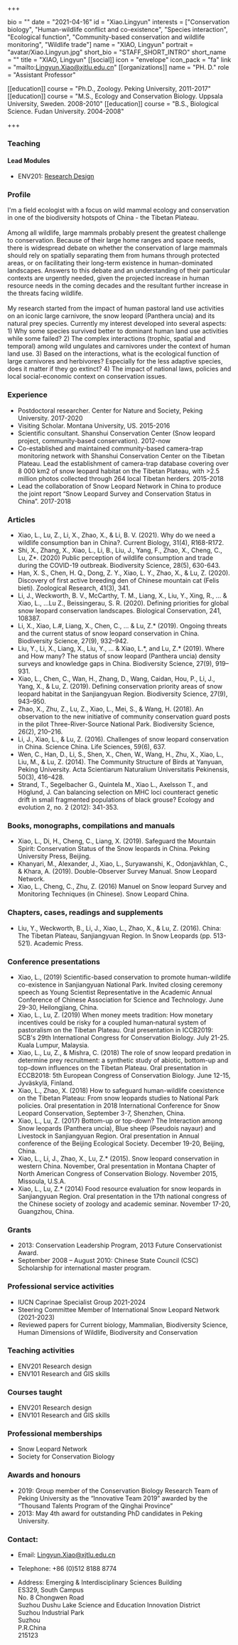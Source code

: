 +++

bio = ""
date = "2021-04-16"
id = "Xiao.Lingyun"
interests = ["Conservation biology", "Human-wildlife conflict and co-existence", "Species interaction", "Ecological function", "Community-based conservation and wildlife monitoring", "Wildlife trade"]
name = "XIAO, Lingyun"
portrait = "avatar/Xiao.Lingyun.jpg"
short_bio = "STAFF_SHORT_INTRO"
short_name = ""
title = "XIAO, Lingyun"
[[social]]
    icon = "envelope"
    icon_pack = "fa"
    link = "mailto:Lingyun.Xiao@xjtlu.edu.cn"
[[organizations]]
    name = "PH. D."
    role = "Assistant Professor"

[[education]]
    course = "Ph.D., Zoology. Peking University, 2011-2017"
[[education]]
    course = "M.S., Ecology and Conservation Biology. Uppsala University, Sweden. 2008-2010"
[[education]]
    course = "B.S., Biological Science. Fudan University. 2004-2008"

+++



<!-- Research Team Begins -->




<!-- Research Team Ends -->


<!-- Teaching Begins -->


### Teaching

#### Lead Modules


- ENV201: <a href="http://modules.xjtlu.edu.cn/MOD_CAT.aspx?mod_code=ENV201">Research Design</a>


<!-- Teaching Ends -->




<!-- XJTLU Profile Begins -->

### Profile

I'm a field ecologist with a focus on wild mammal ecology and conservation in one of the biodiversity hotspots of China - the Tibetan Plateau.<br><br>Among all wildlife, large mammals probably present the greatest challenge to conservation. Because of their large home ranges and space needs, there is widespread debate on whether the conservation of large mammals should rely on spatially separating them from humans through protected areas, or on facilitating their long-term existence in human-dominated landscapes. Answers to this debate and an understanding of their particular contexts are urgently needed, given the projected increase in human resource needs in the coming decades and the resultant further increase in the threats facing wildlife. <br><br>My research started from the impact of human pastoral land use activities on an iconic large carnivore, the snow leopard (Panthera uncia) and its natural prey species. Currently my interest developed into several aspects: <br>1) Why some species survived better to dominant human land use activities while some failed? 2) The complex interactions (trophic, spatial and temporal) among wild ungulates and carnivores under the context of human land use. 3) Based on the interactions, what is the ecological function of large carnivores and herbivores? Especially for the less adaptive species, does it matter if they go extinct? 4) The impact of national laws, policies and local social-economic context on conservation issues.<br>

###  Experience

<ul> <li> Postdoctoral researcher. Center for Nature and Society, Peking University. 2017-2020 </li><li> Visiting Scholar. Montana University, US. 2015-2016 </li><li> Scientific consultant. Shanshui Conservation Center (Snow leopard project, community-based conservation). 2012-now </li><li> Co-established and maintained community-based camera-trap monitoring network with Shanshui Conservation Center on the Tibetan Plateau. Lead the establishment of camera-trap database covering over 8 000 km2 of snow leopard habitat on the Tibetan Plateau, with >2.5 million photos collected through 264 local Tibetan herders. 2015-2018 </li><li> Lead the collaboration of Snow Leopard Network in China to produce the joint report “Snow Leopard Survey and Conservation Status in China”. 2017-2018 </li> </ul>

###  Articles

<ul> <li> Xiao, L., Lu, Z., Li, X., Zhao, X., & Li, B. V. (2021). Why do we need a wildlife consumption ban in China?. Current Biology, 31(4), R168-R172. </li><li> Shi, X., Zhang, X., Xiao, L., Li, B., Liu, J., Yang, F., Zhao, X., Cheng, C., Lu, Z*. (2020) Public perception of wildlife consumption and trade during the COVID-19 outbreak. Biodiversity Science, 28(5), 630-643. </li><li> Han, X. S., Chen, H. Q., Dong, Z. Y., Xiao, L. Y., Zhao, X., & Lu, Z. (2020). Discovery of first active breeding den of Chinese mountain cat (Felis bieti). Zoological Research, 41(3), 341. </li><li> Li, J., Weckworth, B. V., McCarthy, T. M., Liang, X., Liu, Y., Xing, R., ... & Xiao, L., …Lu Z., Beissingerau, S. R. (2020). Defining priorities for global snow leopard conservation landscapes. Biological Conservation, 241, 108387.  </li><li> Li, X., Xiao, L.#, Liang, X., Chen, C., … & Lu, Z.* (2019). Ongoing threats and the current status of snow leopard conservation in China. Biodiversity Science, 27(9), 932–942. </li><li> Liu, Y., Li, X., Liang, X., Liu, Y., … & Xiao, L.*, and Lu, Z.* (2019). Where and How many? The status of snow leopard (Panthera uncia) density surveys and knowledge gaps in China. Biodiversity Science, 27(9), 919–931. </li><li> Xiao, L., Chen, C., Wan, H., Zhang, D., Wang, Caidan, Hou, P., Li, J., Yang, X., & Lu, Z. (2019). Defining conservation priority areas of snow leopard habitat in the Sanjiangyuan Region. Biodiversity Science, 27(9), 943–950. </li><li> Zhao, X., Zhu, Z., Lu, Z., Xiao, L., Mei, S., & Wang, H. (2018). An observation to the new initiative of community conservation guard posts in the pilot Three-River-Source National Park. Biodiversity Science, 26(2), 210–216. </li><li> Li, J., Xiao, L., & Lu, Z. (2016). Challenges of snow leopard conservation in China. Science China. Life Sciences, 59(6), 637. </li><li> Wen, C., Han, D., Li, S., Shen, X., Chen, W., Wang, H., Zhu, X., Xiao, L., Liu, M., & Lu, Z. (2014). The Community Structure of Birds at Yanyuan, Peking University. Acta Scientiarum Naturalium Universitatis Pekinensis, 50(3), 416–428. </li><li> Strand, T., Segelbacher G., Quintela M., Xiao L., Axelsson T., and Höglund, J. Can balancing selection on MHC loci counteract genetic drift in small fragmented populations of black grouse? Ecology and evolution 2, no. 2 (2012): 341-353. </li> </ul>

###  Books, monographs, compilations and manuals

<ul> <li> Xiao, L., Di, H., Cheng, C., Liang, X. (2019). Safeguard the Mountain Spirit: Conservation Status of the Snow leopards in China. Peking University Press, Beijing. </li><li> Khanyari, M., Alexander, J., Xiao, L., Suryawanshi, K., Odonjavkhlan, C., & Khara, A. (2019). Double-Observer Survey Manual. Snow Leopard Network. </li><li> Xiao, L., Cheng, C., Zhu, Z. (2016) Manuel on Snow leopard Survey and Monitoring Techniques (in Chinese). Snow Leopard China. </li> </ul>

###  Chapters, cases, readings and supplements

<ul> <li> Liu, Y., Weckworth, B., Li, J., Xiao, L., Zhao, X., & Lu, Z. (2016). China: The Tibetan Plateau, Sanjiangyuan Region. In Snow Leopards (pp. 513-521). Academic Press. </li> </ul>

###  Conference presentations

<ul> <li> Xiao, L., (2019) Scientific-based conservation to promote human-wildlife co-existence in Sanjiangyuan National Park. Invited closing ceremony speech as Young Scientist Representative in the Academic Annual Conference of Chinese Association for Science and Technology. June 29-30, Heilongjiang, China. </li><li> Xiao, L., Lu, Z. (2019) When money meets tradition: How monetary incentives could be risky for a coupled human‐natural system of pastoralism on the Tibetan Plateau. Oral presentation in ICCB2019: SCB's 29th International Congress for Conservation Biology. July 21-25. Kuala Lumpur, Malaysia. </li><li> Xiao, L., Lu, Z., & Mishra, C. (2018) The role of snow leopard predation in determine prey recruitment: a synthetic study of abiotic, bottom-up and top-down influences on the Tibetan Plateau. Oral presentation in ECCB2018: 5th European Congress of Conservation Biology. June 12-15, Jyväskylä, Finland. </li><li> Xiao, L., Zhao, X. (2018) How to safeguard human-wildlife coexistence on the Tibetan Plateau: From snow leopards studies to National Park policies. Oral presentation in 2018 International Conference for Snow Leopard Conservation, September 3-7, Shenzhen, China. </li><li> Xiao, L., Lu, Z. (2017) Bottom-up or top-down? The Interaction among Snow leopards (Panthera uncia), Blue sheep (Pseudois nayaur) and Livestock in Sanjiangyuan Region. Oral presentation in Annual conference of the Beijing Ecological Society. December 19-20, Beijing, China. </li><li> Xiao, L., Li, J., Zhao, X., Lu, Z.* (2015). Snow leopard conservation in western China. November, Oral presentation in Montana Chapter of North American Congress of Conservation Biology. November 2015, Missoula, U.S.A. </li><li> Xiao, L., Lu, Z.* (2014) Food resource evaluation for snow leopards in Sanjiangyuan Region. Oral presentation in the 17th national congress of the Chinese society of zoology and academic seminar. November 17-20, Guangzhou, China. </li> </ul>

###  Grants

<ul> <li> 2013: Conservation Leadership Program, 2013 Future Conservationist Award. </li><li> September 2008 – August 2010: Chinese State Council (CSC) Scholarship for international master program. </li> </ul>

###  Professional service activities

<ul> <li> IUCN Caprinae Specialist Group 2021-2024 </li><li> Steering Committee Member of International Snow Leopard Network (2021-2023) </li><li> Reviewed papers for Current biology, Mammalian, Biodiversity Science, Human Dimensions of Wildlife, Biodiversity and Conservation </li> </ul>

###  Teaching activities

<ul> <li> ENV201 Research design </li><li> ENV101 Research and GIS skills </li> </ul>

###  Courses taught

<ul> <li> ENV201 Research design </li><li> ENV101 Research and GIS skills </li> </ul>

###  Professional memberships

<ul> <li> Snow Leopard Network </li><li> Society for Conservation Biology </li> </ul>

###  Awards and honours

<ul> <li> 2019: Group member of the Conservation Biology Research Team of Peking University as the “Innovative Team 2019” awarded by the “Thousand Talents Program of the Qinghai Province” </li><li> 2013: May 4th award for outstanding PhD candidates in Peking University. </li> </ul>


### Contact:

 - Email: Lingyun.Xiao@xjtlu.edu.cn

 - Telephone: +86 (0)512 8188 8774

 - Address: Emerging & Interdisciplinary Sciences Building<br>ES329, South Campus<br>No. 8 Chongwen Road<br> Suzhou Dushu Lake Science and Education Innovation District <br> Suzhou Industrial Park <br> Suzhou <br> P.R.China<br> 215123<br><br>


<!-- XJTLU Profile Ends -->

